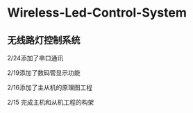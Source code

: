 # Wireless-Led-Control-System

## 无线路灯控制系统



2/24添加了串口通讯



2/19添加了数码管显示功能



2/16添加了主从机的原理图工程



2/15 完成主机和从机工程的构架

